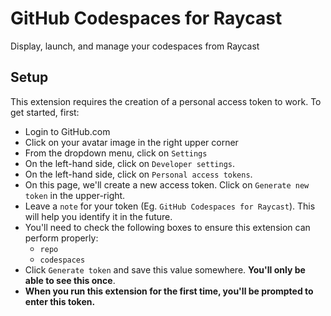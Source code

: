 # GitHub Codespaces for Raycast

Display, launch, and manage your codespaces from Raycast

## Setup

This extension requires the creation of a personal access token to work. To get started, first:

- Login to GitHub.com
- Click on your avatar image in the right upper corner
- From the dropdown menu, click on `Settings`
- On the left-hand side, click on `Developer settings`.
- On the left-hand side, click on `Personal access tokens`.
- On this page, we'll create a new access token. Click on `Generate new token` in the upper-right.
- Leave a `note` for your token (Eg. `GitHub Codespaces for Raycast`). This will help you identify it in the future.
- You'll need to check the following boxes to ensure this extension can perform properly:
  - `repo`
  - `codespaces`
- Click `Generate token` and save this value somewhere. **You'll only be able to see this once**.
- **When you run this extension for the first time, you'll be prompted to enter this token.**

